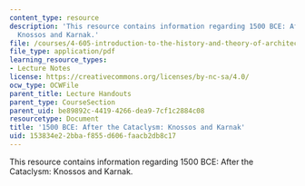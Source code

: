 ```yaml
---
content_type: resource
description: 'This resource contains information regarding 1500 BCE: After the Cataclysm:
  Knossos and Karnak.'
file: /courses/4-605-introduction-to-the-history-and-theory-of-architecture-spring-2012/153834e22bbaf855d606faacb2db8c17_MIT4_605S12_lec07.pdf
file_type: application/pdf
learning_resource_types:
- Lecture Notes
license: https://creativecommons.org/licenses/by-nc-sa/4.0/
ocw_type: OCWFile
parent_title: Lecture Handouts
parent_type: CourseSection
parent_uid: be89892c-4419-4266-dea9-7cf1c2884c08
resourcetype: Document
title: '1500 BCE: After the Cataclysm: Knossos and Karnak'
uid: 153834e2-2bba-f855-d606-faacb2db8c17
---
```

This resource contains information regarding 1500 BCE: After the Cataclysm: Knossos and Karnak.